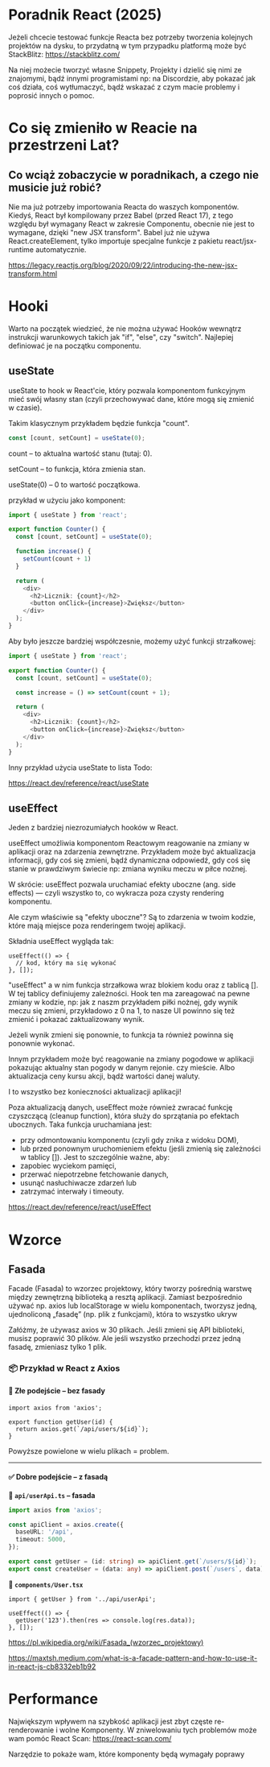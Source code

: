# Poradnik React (2025)

Jeżeli chcecie testować funkcje Reacta bez potrzeby tworzenia kolejnych projektów na dysku, to przydatną w tym przypadku platformą może być StackBlitz:
https://stackblitz.com/

Na niej możecie tworzyć własne Snippety, Projekty i dzielić się nimi ze znajomymi, bądź innymi programistami np: na Discordzie, aby pokazać jak coś działa, coś wytłumaczyć, bądź wskazać z czym macie problemy i poprosić innych o pomoc.

# Co się zmieniło w Reacie na przestrzeni Lat?

## Co wciąż zobaczycie w poradnikach, a czego nie musicie już robić?

Nie ma już potrzeby importowania Reacta do waszych komponentów.
Kiedyś, React był kompilowany przez Babel (przed React 17), z tego względu był wymagany React w zakresie Componentu, obecnie nie jest to wymagane, dzięki "new JSX transform". Babel już nie używa React.createElement, tylko importuje specjalne funkcje z pakietu react/jsx-runtime automatycznie.

https://legacy.reactjs.org/blog/2020/09/22/introducing-the-new-jsx-transform.html

# Hooki

Warto na początek wiedzieć, że nie można używać Hooków wewnątrz instrukcji warunkowych takich jak "if", "else", czy "switch". Najlepiej definiować je na początku componentu. 
## useState

useState to hook w React'cie, który pozwala komponentom funkcyjnym mieć swój własny stan (czyli przechowywać dane, które mogą się zmienić w czasie).

Takim klasycznym przykładem będzie funkcja "count".

```ts
const [count, setCount] = useState(0);
```

count – to aktualna wartość stanu (tutaj: 0).

setCount – to funkcja, która zmienia stan.

useState(0) – 0 to wartość początkowa.

przykład w użyciu jako komponent:

```ts 
import { useState } from 'react';

export function Counter() {
  const [count, setCount] = useState(0);

  function increase() {
    setCount(count + 1)
  }

  return (
    <div>
      <h2>Licznik: {count}</h2>
      <button onClick={increase}>Zwiększ</button>
    </div>
  );
}
```

Aby było jeszcze bardziej współczesnie, możemy użyć funkcji strzałkowej:

```ts
import { useState } from 'react';

export function Counter() {
  const [count, setCount] = useState(0);

  const increase = () => setCount(count + 1);

  return (
    <div>
      <h2>Licznik: {count}</h2>
      <button onClick={increase}>Zwiększ</button>
    </div>
  );
}
```

Inny przykład użycia useState to lista Todo:


https://react.dev/reference/react/useState

## useEffect

Jeden z bardziej niezrozumiałych hooków w React.

useEffect umożliwia komponentom Reactowym reagowanie na zmiany w aplikacji oraz na zdarzenia zewnętrzne. Przykładem może być aktualizacja informacji, gdy coś się zmieni, bądź dynamiczna odpowiedź, gdy coś się stanie w prawdziwym świecie np: zmiana wyniku meczu w piłce nożnej. 

W skrócie: useEffect pozwala uruchamiać efekty uboczne (ang. side effects) — czyli wszystko to, co wykracza poza czysty rendering komponentu.

Ale czym właściwie są "efekty uboczne"? Są to zdarzenia w twoim kodzie, które mają miejsce poza renderingem twojej aplikacji.

Składnia useEffect wygląda tak:

```
useEffect(() => {
  // kod, który ma się wykonać
}, []);
```

"useEffect" a w nim funkcja strzałkowa wraz blokiem kodu oraz z tablicą []. W tej tablicy definiujemy zależności. 
Hook ten ma zareagować na pewne zmiany w kodzie, np: jak z naszm przykładem piłki nożnej, gdy wynik meczu się zmieni, przykładowo z 0 na 1, to nasze UI powinno się też zmienić i pokazać zaktualizowany wynik. 

Jeżeli wynik zmieni się ponownie, to funkcja ta również powinna się ponownie wykonać. 

Innym przykładem może być reagowanie na zmiany pogodowe w aplikacji pokazując aktualny stan pogody w danym rejonie. czy mieście. 
Albo aktualizacja ceny kursu akcji, bądź wartości danej waluty.

I to wszystko bez konieczności aktualizacji aplikacji!

Poza aktualizacją danych, useEffect może również zwracać funkcję czyszczącą (cleanup function), która służy do sprzątania po efektach ubocznych.
Taka funkcja uruchamiana jest:
- przy odmontowaniu komponentu (czyli gdy znika z widoku DOM),
- lub przed ponownym uruchomieniem efektu (jeśli zmienią się zależności w tablicy []).
Jest to szczególnie ważne, aby:
- zapobiec wyciekom pamięci,
- przerwać niepotrzebne fetchowanie danych,
- usunąć nasłuchiwacze zdarzeń lub
- zatrzymać interwały i timeouty.

https://react.dev/reference/react/useEffect


# Wzorce

## Fasada


Facade (Fasada) to wzorzec projektowy, który tworzy pośrednią warstwę między zewnętrzną biblioteką a resztą aplikacji. Zamiast bezpośrednio używać np. axios lub localStorage w wielu komponentach, tworzysz jedną, ujednoliconą „fasadę” (np. plik z funkcjami), która to wszystko ukryw

Załóżmy, że używasz axios w 30 plikach. Jeśli zmieni się API biblioteki, musisz poprawić 30 plików. Ale jeśli wszystko przechodzi przez jedną fasadę, zmieniasz tylko 1 plik.

### 📦 Przykład w React z Axios

#### 🔴 Złe podejście – bez fasady

```tsx
import axios from 'axios';

export function getUser(id) {
  return axios.get(`/api/users/${id}`);
}
```

Powyższe powielone w wielu plikach = problem.

---

#### ✅ Dobre podejście – z fasadą

**📁 `api/userApi.ts` – fasada**

```ts
import axios from 'axios';

const apiClient = axios.create({
  baseURL: '/api',
  timeout: 5000,
});

export const getUser = (id: string) => apiClient.get(`/users/${id}`);
export const createUser = (data: any) => apiClient.post(`/users`, data);
```

**📁 `components/User.tsx`**

```tsx
import { getUser } from '../api/userApi';

useEffect(() => {
  getUser('123').then(res => console.log(res.data));
}, []);
```

https://pl.wikipedia.org/wiki/Fasada_(wzorzec_projektowy)

https://maxtsh.medium.com/what-is-a-facade-pattern-and-how-to-use-it-in-react-js-cb8332eb1b92


# Performance

Największym wpływem na szybkość aplikacji jest zbyt częste re-renderowanie i wolne Komponenty. 
W zniwelowaniu tych problemów może wam pomóc React Scan:
https://react-scan.com/

Narzędzie to pokaże wam, które komponenty będą wymagały poprawy 
